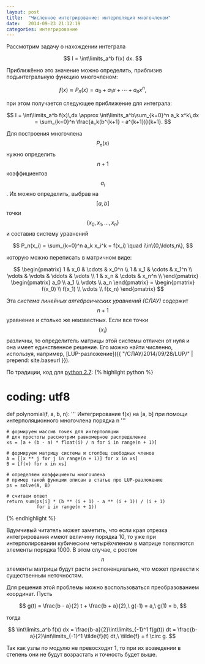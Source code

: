 ```yaml
---
layout: post
title:  "Численное интегрирование: интерполяция многочленом"
date:   2014-09-23 21:12:19
categories: интегрирование
---
```


Рассмотрим задачу о нахождении интеграла

$$
    I = \int\limits_a^b f(x) dx.
$$

Приближённо это значение можно определить, приблизив подынтегральную функцию
многочленом:

$$
    f(x) \approx P_n(x) = a_0 + a_1 x + \cdots + a_n x^n,
$$

при этом получается следующее приближение для интеграла:

$$
    I = \int\limits_a^b f(x)\,dx \approx
    \int\limits_a^b\sum_{k=0}^n a_k x^k\,dx =
    \sum_{k=0}^n \frac{a_k(b^{k+1} - a^{k+1})}{k+1}.
$$

Для построения многочлена $$ P_n(x) $$ нужно определить $$ n+1 $$ коэффициентов
$$ a_i $$. Их можно определить, выбрав на $$ [a, b] $$ точки
$$ \{ x_0, x_1, \ldots, x_n \} $$ и составив систему уравнений

$$
  P_n(x_i) = \sum_{k=0}^n a_k x_i^k = f(x_i) \quad i\in\{0,\ldots,n\},
$$

которую можно переписать в матричном виде:

$$
    \begin{pmatrix}
        1 & x_0 & \cdots & x_0^n \\
        1 & x_1 & \cdots & x_1^n \\
        \vdots & \vdots & \ddots & \vdots \\
        1 & x_n & \cdots & x_n^n \\
    \end{pmatrix}
    \begin{pmatrix}
    a_0 \\ a_1 \\ \vdots \\ a_n
    \end{pmatrix}
    =
    \begin{pmatrix}
    f(x_0) \\ f(x_1) \\ \vdots \\ f(x_n)
    \end{pmatrix}
$$

Эта _система линейных алгебраических уравнений (СЛАУ)_ содержит $$ n + 1 $$
уравнение и столько же неизвестных. Если все точки $$ \{x_i\} $$ различны, то
определитель матрицы этой системы отличен от нуля и она имеет единственное
решение. Его можно найти численно, используя, например,
[LUP-разложение]({{ "/СЛАУ/2014/09/28/LUP/" | prepend: site.baseurl }}).

По традиции, код для [python 2.7](http://python.org):
{% highlight python %}
# coding: utf8

def polynomial(f, a, b, n):
    '''
        Интегрирование f(x) на [a, b] при помощи
        интерполяционного многочлена порядка n
    '''

    # формируем массив точек для интерполяции
    # для простоты рассмотрим равномерное распределение
    xs = [a + (b - a) * float(i) / n for i in range(n + 1)]

    # формируем матрицу системы и столбец свободных членов
    A = [[x ** j for j in range(n + 1)] for x in xs]
    B = [f(x) for x in xs]

    # определяем коэффициенты многочлена
    # пример такой функции описан в статье про LUP-разложение
    ps = solve(A, B)

    # считаем ответ
    return sum(ps[i] * (b ** (i + 1) - a ** (i + 1)) / (i + 1)
               for i in range(n + 1))
{% endhighlight %}

Вдумчивый читатель может заметить, что если края отрезка интегрирования имеют величину порядка
10, то уже при интерполировании кубическим четырёхчленом в матрице появляются элементы порядка
1000. В этом случае, с ростом $$ n $$ элементы матрицы будут расти экспоненциально,
что может привести к существенным неточностям.

Для решения этой проблемы можно воспользоваться преобразованием координат. Пусть

$$
  g(t) = \frac{b - a}{2} t + \frac{b + a}{2},\ g(-1) = a,\ g(1) = b,
$$

тогда

$$
    \int\limits_a^b f(x) dx = \frac{b-a}{2}\int\limits_{-1}^1 f(g(t)) dt =
    \frac{b-a}{2}\int\limits_{-1}^1 \tilde{f}(t) dt,\ \tilde{f} = f \circ g.
$$

Так как узлы по модулю не превосходят 1, то при их возведении в степень они
не будут возрастать и точность будет выше.

